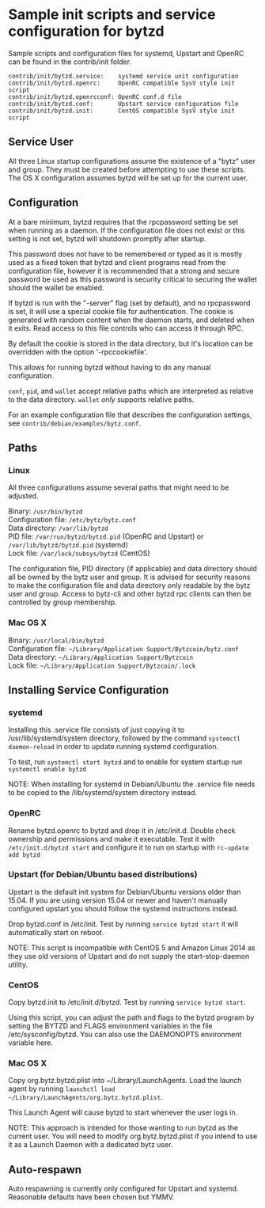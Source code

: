 Sample init scripts and service configuration for bytzd
==========================================================

Sample scripts and configuration files for systemd, Upstart and OpenRC
can be found in the contrib/init folder.

    contrib/init/bytzd.service:    systemd service unit configuration
    contrib/init/bytzd.openrc:     OpenRC compatible SysV style init script
    contrib/init/bytzd.openrcconf: OpenRC conf.d file
    contrib/init/bytzd.conf:       Upstart service configuration file
    contrib/init/bytzd.init:       CentOS compatible SysV style init script

Service User
---------------------------------

All three Linux startup configurations assume the existence of a "bytz" user
and group.  They must be created before attempting to use these scripts.
The OS X configuration assumes bytzd will be set up for the current user.

Configuration
---------------------------------

At a bare minimum, bytzd requires that the rpcpassword setting be set
when running as a daemon.  If the configuration file does not exist or this
setting is not set, bytzd will shutdown promptly after startup.

This password does not have to be remembered or typed as it is mostly used
as a fixed token that bytzd and client programs read from the configuration
file, however it is recommended that a strong and secure password be used
as this password is security critical to securing the wallet should the
wallet be enabled.

If bytzd is run with the "-server" flag (set by default), and no rpcpassword is set,
it will use a special cookie file for authentication. The cookie is generated with random
content when the daemon starts, and deleted when it exits. Read access to this file
controls who can access it through RPC.

By default the cookie is stored in the data directory, but it's location can be overridden
with the option '-rpccookiefile'.

This allows for running bytzd without having to do any manual configuration.

`conf`, `pid`, and `wallet` accept relative paths which are interpreted as
relative to the data directory. `wallet` *only* supports relative paths.

For an example configuration file that describes the configuration settings,
see `contrib/debian/examples/bytz.conf`.

Paths
---------------------------------

### Linux

All three configurations assume several paths that might need to be adjusted.

Binary:              `/usr/bin/bytzd`  
Configuration file:  `/etc/bytz/bytz.conf`  
Data directory:      `/var/lib/bytzd`  
PID file:            `/var/run/bytzd/bytzd.pid` (OpenRC and Upstart) or `/var/lib/bytzd/bytzd.pid` (systemd)  
Lock file:           `/var/lock/subsys/bytzd` (CentOS)  

The configuration file, PID directory (if applicable) and data directory
should all be owned by the bytz user and group.  It is advised for security
reasons to make the configuration file and data directory only readable by the
bytz user and group.  Access to bytz-cli and other bytzd rpc clients
can then be controlled by group membership.

### Mac OS X

Binary:              `/usr/local/bin/bytzd`  
Configuration file:  `~/Library/Application Support/Bytzcoin/bytz.conf`  
Data directory:      `~/Library/Application Support/Bytzcoin`  
Lock file:           `~/Library/Application Support/Bytzcoin/.lock`  

Installing Service Configuration
-----------------------------------

### systemd

Installing this .service file consists of just copying it to
/usr/lib/systemd/system directory, followed by the command
`systemctl daemon-reload` in order to update running systemd configuration.

To test, run `systemctl start bytzd` and to enable for system startup run
`systemctl enable bytzd`

NOTE: When installing for systemd in Debian/Ubuntu the .service file needs to be copied to the /lib/systemd/system directory instead.

### OpenRC

Rename bytzd.openrc to bytzd and drop it in /etc/init.d.  Double
check ownership and permissions and make it executable.  Test it with
`/etc/init.d/bytzd start` and configure it to run on startup with
`rc-update add bytzd`

### Upstart (for Debian/Ubuntu based distributions)

Upstart is the default init system for Debian/Ubuntu versions older than 15.04. If you are using version 15.04 or newer and haven't manually configured upstart you should follow the systemd instructions instead.

Drop bytzd.conf in /etc/init.  Test by running `service bytzd start`
it will automatically start on reboot.

NOTE: This script is incompatible with CentOS 5 and Amazon Linux 2014 as they
use old versions of Upstart and do not supply the start-stop-daemon utility.

### CentOS

Copy bytzd.init to /etc/init.d/bytzd. Test by running `service bytzd start`.

Using this script, you can adjust the path and flags to the bytzd program by
setting the BYTZD and FLAGS environment variables in the file
/etc/sysconfig/bytzd. You can also use the DAEMONOPTS environment variable here.

### Mac OS X

Copy org.bytz.bytzd.plist into ~/Library/LaunchAgents. Load the launch agent by
running `launchctl load ~/Library/LaunchAgents/org.bytz.bytzd.plist`.

This Launch Agent will cause bytzd to start whenever the user logs in.

NOTE: This approach is intended for those wanting to run bytzd as the current user.
You will need to modify org.bytz.bytzd.plist if you intend to use it as a
Launch Daemon with a dedicated bytz user.

Auto-respawn
-----------------------------------

Auto respawning is currently only configured for Upstart and systemd.
Reasonable defaults have been chosen but YMMV.
